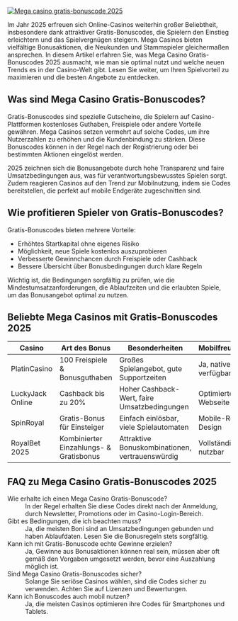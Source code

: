 [![Mega casino gratis-bonuscode 2025](https://123-caf.pages.dev/gitsignup.png)](https://vrmoo.ru/Bt82HjjY)

<p>Im Jahr 2025 erfreuen sich Online-Casinos weiterhin großer Beliebtheit, insbesondere dank attraktiver Gratis-Bonuscodes, die Spielern den Einstieg erleichtern und das Spielvergnügen steigern. Mega Casinos bieten vielfältige Bonusaktionen, die Neukunden und Stammspieler gleichermaßen ansprechen. In diesem Artikel erfahren Sie, was Mega Casino Gratis-Bonuscodes 2025 ausmacht, wie man sie optimal nutzt und welche neuen Trends es in der Casino-Welt gibt. Lesen Sie weiter, um Ihren Spielvorteil zu maximieren und die besten Angebote zu entdecken.</p>  <h2>Was sind Mega Casino Gratis-Bonuscodes?</h2> <p>Gratis-Bonuscodes sind spezielle Gutscheine, die Spielern auf Casino-Plattformen kostenloses Guthaben, Freispiele oder andere Vorteile gewähren. Mega Casinos setzen vermehrt auf solche Codes, um ihre Nutzerzahlen zu erhöhen und die Kundenbindung zu stärken. Diese Bonuscodes können in der Regel nach der Registrierung oder bei bestimmten Aktionen eingelöst werden.</p> <p>2025 zeichnen sich die Bonusangebote durch hohe Transparenz und faire Umsatzbedingungen aus, was für verantwortungsbewusstes Spielen sorgt. Zudem reagieren Casinos auf den Trend zur Mobilnutzung, indem sie Codes bereitstellen, die perfekt auf mobile Endgeräte zugeschnitten sind.</p>  <h2>Wie profitieren Spieler von Gratis-Bonuscodes?</h2> <p>Gratis-Bonuscodes bieten mehrere Vorteile:</p> <ul> <li>Erhöhtes Startkapital ohne eigenes Risiko</li> <li>Möglichkeit, neue Spiele kostenlos auszuprobieren</li> <li>Verbesserte Gewinnchancen durch Freispiele oder Cashback</li> <li>Bessere Übersicht über Bonusbedingungen durch klare Regeln</li> </ul> <p>Wichtig ist, die Bedingungen sorgfältig zu prüfen, wie die Mindestumsatzanforderungen, die Ablaufzeiten und die erlaubten Spiele, um das Bonusangebot optimal zu nutzen.</p>  <h2>Beliebte Mega Casinos mit Gratis-Bonuscodes 2025</h2> <table> <thead> <tr> <th>Casino</th> <th>Art des Bonus</th> <th>Besonderheiten</th> <th>Mobilfreundlichkeit</th> </tr> </thead> <tbody> <tr> <td>PlatinCasino</td> <td>100 Freispiele & Bonusguthaben</td> <td>Großes Spielangebot, gute Supportzeiten</td> <td>Ja, native App verfügbar</td> </tr> <tr> <td>LuckyJack Online</td> <td>Cashback bis zu 20%</td> <td>Hoher Cashback-Wert, faire Umsatzbedingungen</td> <td>Optimierte mobile Webseite</td> </tr> <tr> <td>SpinRoyal</td> <td>Gratis-Bonus für Einsteiger</td> <td>Einfach einlösbar, viele Spielautomaten</td> <td>Mobile-Responsive Design</td> </tr> <tr> <td>RoyalBet 2025</td> <td>Kombinierter Einzahlungs- & Gratisbonus</td> <td>Attraktive Bonuskombinationen, vertrauenswürdig</td> <td>Vollständig mobil nutzbar</td> </tr> </tbody> </table>  <h2>FAQ zu Mega Casino Gratis-Bonuscodes 2025</h2> <dl> <dt>Wie erhalte ich einen Mega Casino Gratis-Bonuscode?</dt> <dd>In der Regel erhalten Sie diese Codes direkt nach der Anmeldung, durch Newsletter, Promotions oder im Casino-Login-Bereich.</dd>  <dt>Gibt es Bedingungen, die ich beachten muss?</dt> <dd>Ja, die meisten Boni sind an Umsatzbedingungen gebunden und haben Ablaufdaten. Lesen Sie die Bonusregeln stets sorgfältig.</dd>  <dt>Kann ich mit Gratis-Bonuscode echte Gewinne erzielen?</dt> <dd>Ja, Gewinne aus Bonusaktionen können real sein, müssen aber oft gemäß den Vorgaben umgesetzt werden, bevor eine Auszahlung möglich ist.</dd>  <dt>Sind Mega Casino Gratis-Bonuscodes sicher?</dt> <dd>Solange Sie seriöse Casinos wählen, sind die Codes sicher zu verwenden. Achten Sie auf Lizenzen und Bewertungen.</dd>  <dt>Kann ich Bonuscodes auch mobil nutzen?</dt> <dd>Ja, die meisten Casinos optimieren ihre Codes für Smartphones und Tablets.</dd> </dl>